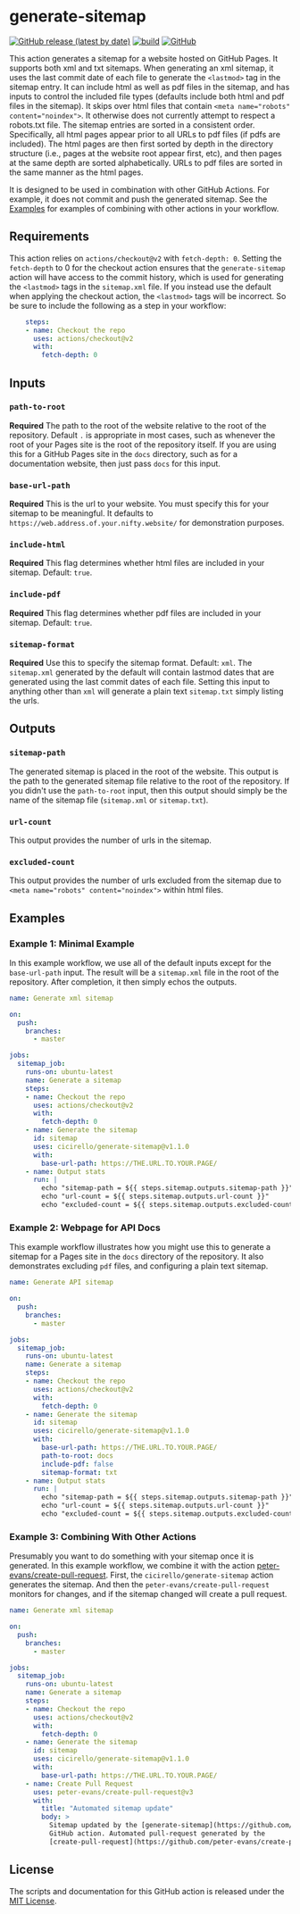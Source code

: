 # generate-sitemap

[![GitHub release (latest by date)](https://img.shields.io/github/v/release/cicirello/generate-sitemap?label=Marketplace&logo=GitHub)](https://github.com/marketplace/actions/generate-sitemap)
[![build](https://github.com/cicirello/generate-sitemap/workflows/build/badge.svg)](https://github.com/cicirello/generate-sitemap/actions?query=workflow%3Abuild)
[![GitHub](https://img.shields.io/github/license/cicirello/generate-sitemap)](https://github.com/cicirello/generate-sitemap/blob/master/LICENSE)

This action generates a sitemap for a website hosted on GitHub
Pages. It supports both xml and txt sitemaps. When generating
an xml sitemap, it uses the last commit date of each file to
generate the `<lastmod>` tag in the sitemap entry. It can include
html as well as pdf files in the sitemap, and has inputs to
control the included file types (defaults include both html
and pdf files in the sitemap). It skips over html files that
contain `<meta name="robots" content="noindex">`. It otherwise
does not currently attempt to respect a robots.txt file.  The 
sitemap entries are sorted in a consistent order.  Specifically,
all html pages appear prior to all URLs to pdf files (if pdfs
are included).  The html pages are then first sorted by depth 
in the directory structure (i.e., pages at the website root 
appear first, etc), and then pages at the same depth are sorted 
alphabetically.  URLs to pdf files are sorted in the same manner
as the html pages.

It is designed to be used in combination with other GitHub
Actions. For example, it does not commit and push the generated
sitemap. See the [Examples](#examples) for examples of combining
with other actions in your workflow.

## Requirements

This action relies on `actions/checkout@v2` with `fetch-depth: 0`.
Setting the `fetch-depth` to 0 for the checkout action ensures
that the `generate-sitemap` action will have access to the commit
history, which is used for generating the `<lastmod>` tags in the
`sitemap.xml` file.  If you instead use the default when applying the
checkout action, the `<lastmod>` tags will be incorrect.  So be
sure to include the following as a step in your workflow:

```yml
    steps:
    - name: Checkout the repo
      uses: actions/checkout@v2
      with:
        fetch-depth: 0 
```

## Inputs

### `path-to-root`

**Required** The path to the root of the website relative to the
root of the repository. Default `.` is appropriate in most cases,
such as whenever the root of your Pages site is the root of the
repository itself. If you are using this for a GitHub Pages site
in the `docs` directory, such as for a documentation website, then
just pass `docs` for this input.

### `base-url-path`

**Required** This is the url to your website. You must specify this
for your sitemap to be meaningful.  It defaults
to `https://web.address.of.your.nifty.website/` for demonstration
purposes.

### `include-html`

**Required** This flag determines whether html files are included in
your sitemap. Default: `true`.

### `include-pdf`

**Required** This flag determines whether pdf files are included in
your sitemap. Default: `true`.

### `sitemap-format`

**Required** Use this to specify the sitemap format. Default: `xml`.
The `sitemap.xml` generated by the default will contain lastmod dates
that are generated using the last commit dates of each file. Setting 
this input to anything other than `xml` will generate a plain text 
`sitemap.txt` simply listing the urls.

## Outputs

### `sitemap-path`

The generated sitemap is placed in the root of the website. This 
output is the path to the generated sitemap file relative to the
root of the repository. If you didn't use the `path-to-root` input, then
this output should simply be the name of the sitemap file (`sitemap.xml`
or `sitemap.txt`).

### `url-count`

This output provides the number of urls in the sitemap.

### `excluded-count`

This output provides the number of urls excluded from the sitemap due
to `<meta name="robots" content="noindex">` within html files.

## Examples

### Example 1: Minimal Example

In this example workflow, we use all of the default inputs except for
the `base-url-path` input. The result will be a `sitemap.xml`
file in the root of the repository. After completion, it then
simply echos the outputs.

```yml
name: Generate xml sitemap

on:
  push:
    branches:
      - master

jobs:
  sitemap_job:
    runs-on: ubuntu-latest
    name: Generate a sitemap
    steps:
    - name: Checkout the repo
      uses: actions/checkout@v2
      with:
        fetch-depth: 0 
    - name: Generate the sitemap
      id: sitemap
      uses: cicirello/generate-sitemap@v1.1.0
      with:
        base-url-path: https://THE.URL.TO.YOUR.PAGE/
    - name: Output stats
      run: |
        echo "sitemap-path = ${{ steps.sitemap.outputs.sitemap-path }}"
        echo "url-count = ${{ steps.sitemap.outputs.url-count }}"
        echo "excluded-count = ${{ steps.sitemap.outputs.excluded-count }}"
```

### Example 2: Webpage for API Docs

This example workflow illustrates how you might use this to generate
a sitemap for a Pages site in the `docs` directory of the
repository. It also demonstrates excluding `pdf` files, and
configuring a plain text sitemap.

```yml
name: Generate API sitemap

on:
  push:
    branches:
      - master

jobs:
  sitemap_job:
    runs-on: ubuntu-latest
    name: Generate a sitemap
    steps:
    - name: Checkout the repo
      uses: actions/checkout@v2
      with:
        fetch-depth: 0 
    - name: Generate the sitemap
      id: sitemap
      uses: cicirello/generate-sitemap@v1.1.0
      with:
        base-url-path: https://THE.URL.TO.YOUR.PAGE/
        path-to-root: docs
        include-pdf: false
        sitemap-format: txt
    - name: Output stats
      run: |
        echo "sitemap-path = ${{ steps.sitemap.outputs.sitemap-path }}"
        echo "url-count = ${{ steps.sitemap.outputs.url-count }}"
        echo "excluded-count = ${{ steps.sitemap.outputs.excluded-count }}"
``` 

### Example 3: Combining With Other Actions

Presumably you want to do something with your sitemap once it is 
generated. In this example workflow, we combine it with the action
[peter-evans/create-pull-request](https://github.com/peter-evans/create-pull-request).
First, the `cicirello/generate-sitemap` action generates the sitemap. And
then the `peter-evans/create-pull-request` monitors for changes, and
if the sitemap changed will create a pull request.

```yml
name: Generate xml sitemap

on:
  push:
    branches:
      - master

jobs:
  sitemap_job:
    runs-on: ubuntu-latest
    name: Generate a sitemap
    steps:
    - name: Checkout the repo
      uses: actions/checkout@v2
      with:
        fetch-depth: 0 
    - name: Generate the sitemap
      id: sitemap
      uses: cicirello/generate-sitemap@v1.1.0
      with:
        base-url-path: https://THE.URL.TO.YOUR.PAGE/
    - name: Create Pull Request
      uses: peter-evans/create-pull-request@v3
      with:
        title: "Automated sitemap update"
        body: > 
          Sitemap updated by the [generate-sitemap](https://github.com/cicirello/generate-sitemap) 
          GitHub action. Automated pull-request generated by the 
          [create-pull-request](https://github.com/peter-evans/create-pull-request) GitHub action.
```

## License

The scripts and documentation for this GitHub action is released under
the [MIT License](https://github.com/cicirello/generate-sitemap/blob/master/LICENSE).
